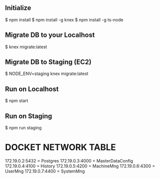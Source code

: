 
## Initialize
$ npm install
$ npm install -g knex
$ npm install -g ts-node


## Migrate DB to your Localhost
$ knex migrate:latest

## Migrate DB to Staging (EC2)
$ NODE_ENV=staging knex migrate:latest


## Run on Localhost
$ npm start

## Run on Staging
$ npm run staging

# DOCKET NETWORK TABLE
172.19.0.2:5432 = Postgres
172.19.0.3:4000 = MasterDataConfig
172.19.0.4:4100 = History
172.19.0.5:4200 = MachineMng
172.19.0.6:4300 = UserMng
172.19.0.7:4400 = SystemMng